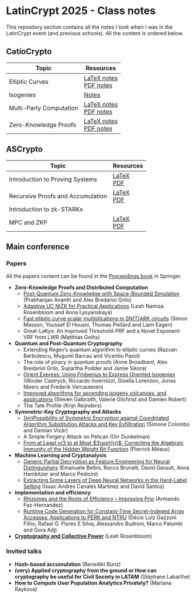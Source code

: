 # LatinCrypt 2025 - Class notes

This repository section contains all the notes I took when I was in the
LatinCrypt event (and previous schools). All the content is ordered below.

## CatíoCrypto

<div align="center">

| Topic                   | Resources                                                                                              |
| ----------------------- | ------------------------------------------------------------------------------------------------------ |
| Elliptic Curves         | [LaTeX notes](./catiocrypto/elliptic-curves.tex) <br /> [PDF notes](./catiocrypto/elliptic-curves.pdf) |
| Isogenies               | [Notes](./catiocrypto/isogenies.pdf)                                                                   |
| Multi-Party Computation | [LaTeX notes](./catiocrypto/mpc.tex) <br /> [PDF notes](./catiocrypto/mpc.pdf)                         |
| Zero-Knowledge Proofs   | [LaTeX notes](./catiocrypto/zkp.tex) <br /> [PDF notes](./catiocrypto/zkp.pdf)                         |

</div>

## ASCrypto

<div align="center">

| Topic                             | Resources                                                                                                                |
| --------------------------------- | ------------------------------------------------------------------------------------------------------------------------ |
| Introduction to Proving Systems   | [LaTeX](./ascrypto/proving-systems.tex) <br /> [PDF](./ascrypto/proving-systems.pdf)                                     |
| Recursive Proofs and Accumulation | [LaTeX](./ascrypto/recursive-proofs-and-accumulation.tex) <br /> [PDF](./ascrypto/recursive-proofs-and-accumulation.pdf) |
| Introduction to zk-STARKs         |                                                                                                                          |
| MPC and ZKP                       | [LaTeX](./ascrypto/mpc-zkp.tex) <br /> [PDF](./ascrypto/mpc-zkp.pdf)                                                     |

</div>

## Main conference

### Papers

All the papers content can be found in the
[Proceedings book](https://link.springer.com/book/10.1007/978-3-032-06754-8) in
Springer.

- **Zero-Knowledge Proofs and Distributed Computation**
  - [Post-Quantum Zero-Knowledge with Space-Bounded Simulation](https://eprint.iacr.org/2022/1380)
    (Prabhanjan Ananth and Alex Bredariol Grilo)
  - [Adaptive UC NIZK for Practical Applications](https://eprint.iacr.org/2022/1484)
    (Leah Namisa Rosenbloom and Anna Lysyanskaya)
  - [Fast elliptic curve scalar multiplications in SN(T)ARK circuits](https://eprint.iacr.org/2025/933)
    (Simon Masson, Youssef El Housni, Thomas Piellard and Liam Eagen)
  - Great-LaKys: An Improved Threshold-PRF and a Novel Exponent-VRF from LWR
    (Matthias Geihs)
- **Quantum and Post-Quantum Cryptography**
  - Extending Regev’s quantum algorithm to elliptic curves (Razvan Barbulescu,
    Mugurel Barcau and Vicentiu Pasol)
  - The role of piracy in quantum proofs (Anne Broadbent, Alex Bredariol Grilo,
    Supartha Podder and Jamie Sikora)
  - [Orient Express: Using Frobenius to Express Oriented Isogenies](https://eprint.iacr.org/2025/1047)
    (Wouter Castryck, Riccardo Invernizzi, Gioella Lorenzon, Jonas Meers and
    Frederik Vercauteren)
  - [Improved algorithms for ascending isogeny volcanoes, and applications](https://eprint.iacr.org/2025/1243)
    (Steven Galbraith, Valerie Gilchrist and Damien Robert)
  - The Tate Profile (Krijn Reijnders)
- **Symmetric-Key Cryptography and Attacks**
  - [(Im)Possibility of Symmetric Encryption against Coordinated Algorithm Substitution Attacks and Key Exfiltration](https://eprint.iacr.org/2025/1426)
    (Simone Colombo and Damian Vizár)
  - A Simple Forgery Attack on Pelican (Orr Dunkelman)
  - [From at Least $n/3$ to at Most $3\sqrt{n}$: Correcting the Algebraic Immunity of the Hidden Weight Bit Function](https://eprint.iacr.org/2025/615)
    (Pierrick Méaux)
- **Machine Learning and Cryptanalysis**
  - [Generic Partial Decryption as Feature Engineering for Neural Distinguishers](https://eprint.iacr.org/2025/1443)
    (Emanuele Bellini, Rocco Brunelli, David Gerault, Anna Hambitzer and Marco
    Pedicini)
  - [Extracting Some Layers of Deep Neural Networks in the Hard-Label Setting](https://eprint.iacr.org/2025/1118)
    (Isaac Andres Canales Martinez and David Santos)
- **Implementation and efficiency**
  - [Rhizomes and the Roots of Efficiency – Improving Prio](https://eprint.iacr.org/2025/1727)
    (Armando Faz-Hernandez)
  - [Runtime Code Generation for Constant-Time Secret-Indexed Array Accesses: Applications to PERK and NTRU](https://eprint.iacr.org/2025/1359)
    (Décio Luiz Gazzoni Filho, Rafael G. Flores E Silva, Alessandro Budroni,
    Marco Palumbi and Gora Adj)
- [**Cryptography and Collective Power**](https://eprint.iacr.org/2024/1602)
  (Leah Rosenbloom)

### Invited talks

- **Hash-based accumulation** (Benedikt Bünz)
- **(very) Applied cryptography from the ground or How can cryptography be
  useful for Civil Society in LATAM** (Stéphane Labarthe)
- **How to Compute User Population Analytics Privately?** (Mariana Raykova)
